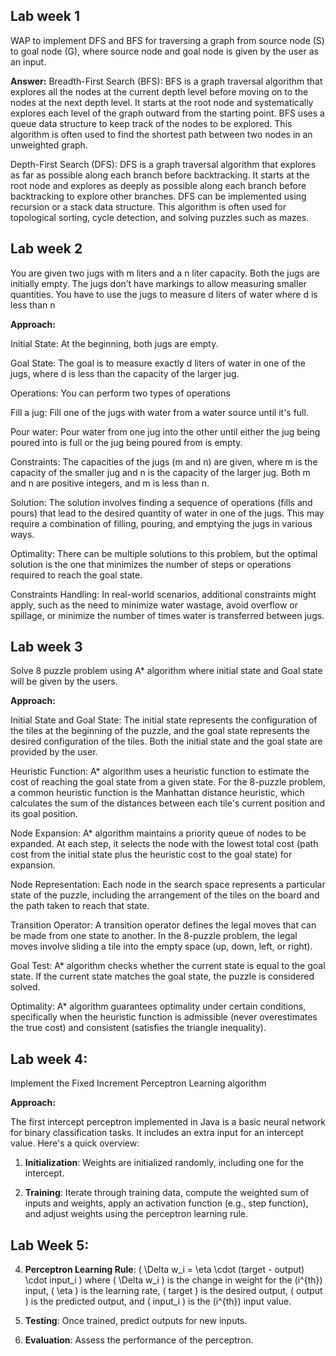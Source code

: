 ## Lab week 1

WAP to implement DFS and BFS for traversing a graph from source node (S) to goal node (G), where source node and goal node is given by the user as an input.

**Answer:**
Breadth-First Search (BFS):
BFS is a graph traversal algorithm that explores all the nodes at the current depth level before moving on to the nodes at the next depth level. It starts at the root node and systematically explores each level of the graph outward from the starting point. BFS uses a queue data structure to keep track of the nodes to be explored. This algorithm is often used to find the shortest path between two nodes in an unweighted graph.

Depth-First Search (DFS):
DFS is a graph traversal algorithm that explores as far as possible along each branch before backtracking. It starts at the root node and explores as deeply as possible along each branch before backtracking to explore other branches. DFS can be implemented using recursion or a stack data structure. This algorithm is often used for topological sorting, cycle detection, and solving puzzles such as mazes.

## Lab week 2 

You are given two jugs with m liters and a n liter capacity. Both the jugs are initially empty. The jugs don’t have markings to allow measuring smaller quantities. You have to use the jugs to measure d liters of water where d is less than n

**Approach:**

Initial State: At the beginning, both jugs are empty.

Goal State: The goal is to measure exactly d liters of water in one of the jugs, where d is less than the capacity of the larger jug.

Operations: You can perform two types of operations

Fill a jug: Fill one of the jugs with water from a water source until it's full.

Pour water: Pour water from one jug into the other until either the jug being poured into is full or the jug being poured from is empty.

Constraints: The capacities of the jugs (m and n) are given, where m is the capacity of the smaller jug and n is the capacity of the larger jug. Both m and n are positive integers, and m is less than n.

Solution: The solution involves finding a sequence of operations (fills and pours) that lead to the desired quantity of water in one of the jugs. This may require a combination of filling, pouring, and emptying the jugs in various ways.

Optimality: There can be multiple solutions to this problem, but the optimal solution is the one that minimizes the number of steps or operations required to reach the goal state.

Constraints Handling: In real-world scenarios, additional constraints might apply, such as the need to minimize water wastage, avoid overflow or spillage, or minimize the number of times water is transferred between jugs.

## Lab week 3 

Solve 8 puzzle problem using A* algorithm where initial state and Goal state will be given by the users.

**Approach:**

Initial State and Goal State: The initial state represents the configuration of the tiles at the beginning of the puzzle, and the goal state represents the desired configuration of the tiles. Both the initial state and the goal state are provided by the user.

Heuristic Function: A* algorithm uses a heuristic function to estimate the cost of reaching the goal state from a given state. For the 8-puzzle problem, a common heuristic function is the Manhattan distance heuristic, which calculates the sum of the distances between each tile's current position and its goal position.

Node Expansion: A* algorithm maintains a priority queue of nodes to be expanded. At each step, it selects the node with the lowest total cost (path cost from the initial state plus the heuristic cost to the goal state) for expansion.

Node Representation: Each node in the search space represents a particular state of the puzzle, including the arrangement of the tiles on the board and the path taken to reach that state.

Transition Operator: A transition operator defines the legal moves that can be made from one state to another. In the 8-puzzle problem, the legal moves involve sliding a tile into the empty space (up, down, left, or right).

Goal Test: A* algorithm checks whether the current state is equal to the goal state. If the current state matches the goal state, the puzzle is considered solved.

Optimality: A* algorithm guarantees optimality under certain conditions, specifically when the heuristic function is admissible (never overestimates the true cost) and consistent (satisfies the triangle inequality).

## Lab week 4:

Implement the Fixed Increment Perceptron Learning algorithm

**Approach:**

The first intercept perceptron implemented in Java is a basic neural network for binary classification tasks. It includes an extra input for an intercept value. Here's a quick overview:

1. **Initialization**: Weights are initialized randomly, including one for the intercept.
   
2. **Training**: Iterate through training data, compute the weighted sum of inputs and weights, apply an activation function (e.g., step function), and adjust weights using the perceptron learning rule.

## Lab Week 5:
   
4. **Perceptron Learning Rule**: \( \Delta w_i = \eta \cdot (target - output) \cdot input_i \) where \( \Delta w_i \) is the change in weight for the \(i^{th}\) input, \( \eta \) is the learning rate, \( target \) is the desired output, \( output \) is the predicted output, and \( input_i \) is the \(i^{th}\) input value.
   
5. **Testing**: Once trained, predict outputs for new inputs.
   
6. **Evaluation**: Assess the performance of the perceptron.
